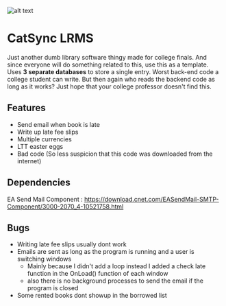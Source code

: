 
![alt text](https://i.imgur.com/RMuc1ki.png)

# CatSync LRMS
Just another dumb library software thingy made for college finals. And since everyone will do something related to this, use this as a template. Uses **3 separate databases** to store a single entry. Worst back-end code a college student can write. But then again who reads the backend code as long as it works? Just hope that your college professor doesn't find this.

## Features
- Send email when book is late
- Write up late fee slips
- Multiple currencies
- LTT easter eggs
- Bad code (So less suspicion that this code was downloaded from the internet)

## Dependencies
EA Send Mail Component : https://download.cnet.com/EASendMail-SMTP-Component/3000-2070_4-10521758.html

## Bugs
- Writing late fee slips usually dont work
- Emails are sent as long as the program is running and a user is switching windows
  - Mainly because I didn't add a loop instead I added a check late function in the OnLoad() function of each window
  - also there is no background processes to send the email if the program is closed
- Some rented books dont showup in the borrowed list
